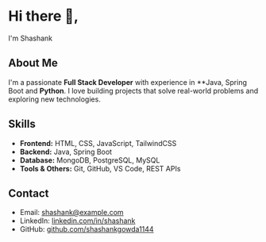# Hi there 👋,
I'm Shashank

## About Me
I'm a passionate **Full Stack Developer** with experience in **Java, Spring Boot and **Python**. I love building projects that solve real-world problems and exploring new technologies.

## Skills
- **Frontend:** HTML, CSS, JavaScript, TailwindCSS  
- **Backend:** Java, Spring Boot
- **Database:** MongoDB, PostgreSQL, MySQL  
- **Tools & Others:** Git, GitHub, VS Code, REST APIs  

## Contact
- Email: shashank@example.com  
- LinkedIn: [linkedin.com/in/shashank](https://linkedin.com/in/shashank)  
- GitHub: [github.com/shashankgowda1144](https://github.com/shashankgowda1144)

